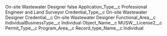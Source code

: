 <?xml version="1.0" encoding="UTF-8"?>
<CustomMetadata xmlns="http://soap.sforce.com/2006/04/metadata" xmlns:xsi="http://www.w3.org/2001/XMLSchema-instance" xmlns:xsd="http://www.w3.org/2001/XMLSchema">
    <label>On-site Wastewater Designer</label>
    <protected>false</protected>
    <values>
        <field>Application_Type__c</field>
        <value xsi:type="xsd:string">Professional Engineer and Land Surveyor</value>
    </values>
    <values>
        <field>Credential_Type__c</field>
        <value xsi:type="xsd:string">On-site Wastewater Designer</value>
    </values>
    <values>
        <field>Credential__c</field>
        <value xsi:type="xsd:string">On-site Wastewater Designer</value>
    </values>
    <values>
        <field>Functional_Area__c</field>
        <value xsi:nil="true"/>
    </values>
    <values>
        <field>IndividualBusinessType__c</field>
        <value xsi:type="xsd:string">Individual</value>
    </values>
    <values>
        <field>Object_Name__c</field>
        <value xsi:type="xsd:string">MUSW__License2__c</value>
    </values>
    <values>
        <field>Permit_Type__c</field>
        <value xsi:nil="true"/>
    </values>
    <values>
        <field>Program_Area__c</field>
        <value xsi:nil="true"/>
    </values>
    <values>
        <field>Record_type_Name__c</field>
        <value xsi:type="xsd:string">Individual</value>
    </values>
</CustomMetadata>
